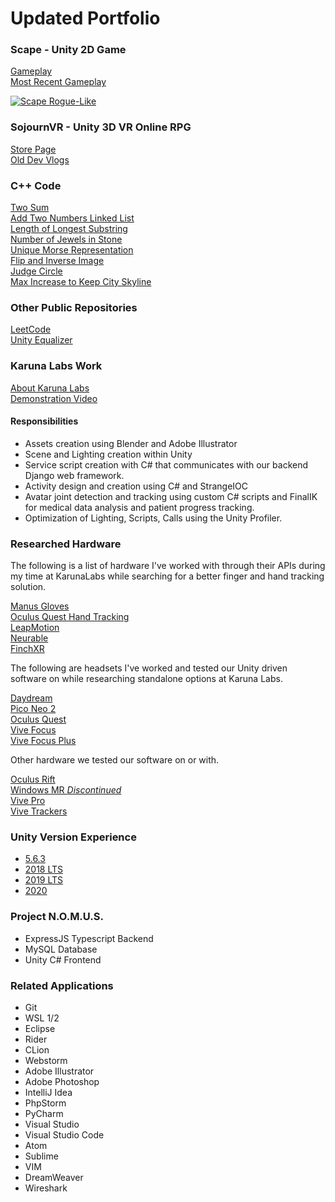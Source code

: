 # Updated Portfolio

### Scape - Unity 2D Game
[Gameplay](https://www.youtube.com/watch?v=6-YyZyadLAk)  
[Most Recent Gameplay](https://www.youtube.com/watch?v=t8eD2Pa69yA)  

[![Scape Rogue-Like](http://img.youtube.com/vi/4N8u5OHmooo/0.jpg)](https://www.youtube.com/watch?v=4N8u5OHmooo)

### SojournVR - Unity 3D VR Online RPG
[Store Page](https://store.steampowered.com/app/667050/SojournVR/)  
[Old Dev Vlogs](https://www.youtube.com/watch?v=wQiuYqwvXcE&list=PLvOQa47lzVfDNJ0kKPmBBiyaoUWZDFkl0)  

### C++ Code
[Two Sum](https://github.com/pierrce/leetcode/blob/master/one/cppsolution2.cpp)  
[Add Two Numbers Linked List](https://github.com/pierrce/leetcode/blob/master/two/cppsolution1.cpp)  
[Length of Longest Substring](https://github.com/pierrce/leetcode/blob/master/three/cppsolution1.cpp)  
[Number of Jewels in Stone](https://github.com/pierrce/leetcode/blob/master/sevensevenone/cppsolution1.cpp)  
[Unique Morse Representation](https://github.com/pierrce/leetcode/blob/master/eightzerofour/cppsolution1.cpp)  
[Flip and Inverse Image](https://github.com/pierrce/leetcode/blob/master/eightthreetwo/cppsolution1.cpp)  
[Judge Circle](https://github.com/pierrce/leetcode/blob/master/sixfiveseven/cppsolution1.cpp)  
[Max Increase to Keep City Skyline](https://github.com/pierrce/leetcode/blob/master/eightzeroseven/cppsolution1.cpp)  

### Other Public Repositories
[LeetCode](https://github.com/pierrce/leetcode)  
[Unity Equalizer](https://github.com/pierrce/unity-equalizer)  

### Karuna Labs Work  
[About Karuna Labs](https://karunalabs.com/about/)  
[Demonstration Video](https://vimeo.com/344920663)  

#### Responsibilities

- Assets creation using Blender and Adobe Illustrator
- Scene and Lighting creation within Unity
- Service script creation with C# that communicates with our backend Django web framework.
- Activity design and creation using C# and StrangeIOC
- Avatar joint detection and tracking using custom C# scripts and FinalIK for medical data analysis and patient progress tracking.
- Optimization of Lighting, Scripts, Calls using the Unity Profiler.

### Researched Hardware

The following is a list of hardware I've worked with through their APIs during my time at KarunaLabs while searching for a better finger and hand tracking solution. 
  
[Manus Gloves](https://www.manus-vr.com/mocap-gloves)  
[Oculus Quest Hand Tracking](https://support.oculus.com/2720524538265875/)  
[LeapMotion](https://developer.leapmotion.com/)  
[Neurable](https://www.youtube.com/watch?v=47WHqDNckI8)  
[FinchXR](https://finch-xr.com/)  

The following are headsets I've worked and tested our Unity driven software on while researching standalone options at Karuna Labs.  
  
[Daydream](https://arvr.google.com/daydream/)  
[Pico Neo 2](https://www.pico-interactive.com/us/neo2.html)  
[Oculus Quest](https://www.oculus.com/quest/?locale=en_US)  
[Vive Focus](https://enterprise.vive.com/us/product/vive-focus/)  
[Vive Focus Plus](https://enterprise.vive.com/us/product/focus-plus/)  

Other hardware we tested our software on or with.  
  
[Oculus Rift](https://www.oculus.com/rift/)  
[Windows MR *Discontinued*](https://www.techradar.com/news/windows-mixed-reality-everything-you-need-to-know)  
[Vive Pro](https://www.vive.com/us/product/vive-pro/)  
[Vive Trackers](https://www.vive.com/us/accessory/vive-tracker/)  

### Unity Version Experience

- [5.6.3](https://unity3d.com/unity/qa/patch-releases/5.6.3p1)
- [2018 LTS](https://unity3d.com/unity/whats-new/2018.4.20)
- [2019 LTS](https://unity3d.com/unity/whats-new/2019.4.16)
- [2020](https://unity3d.com/unity/whats-new/2020.3.0)

### Project N.O.M.U.S.

- ExpressJS Typescript Backend
- MySQL Database
- Unity C# Frontend

### Related Applications

- Git
- WSL 1/2
- Eclipse
- Rider
- CLion
- Webstorm
- Adobe Illustrator
- Adobe Photoshop
- IntelliJ Idea
- PhpStorm
- PyCharm
- Visual Studio
- Visual Studio Code
- Atom
- Sublime
- VIM
- DreamWeaver
- Wireshark
